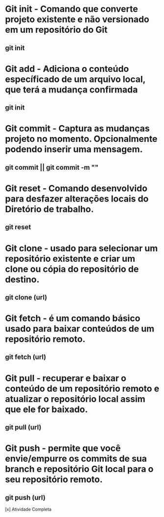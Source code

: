 # **Git init - Comando que converte projeto existente e não versionado em um repositório do Git**
## git init

# **Git add - Adiciona o conteúdo específicado de um arquivo local, que terá a mudança confirmada**
## git init

# **Git commit - Captura as mudanças projeto no momento. Opcionalmente podendo inserir uma mensagem.**
## git commit || git commit -m ""

# **Git reset - Comando desenvolvido para desfazer alterações locais do Diretório de trabalho.**
## git reset

# **Git clone - usado para selecionar um repositório existente e criar um clone ou cópia do repositório de destino.**
## git clone (url)

# **Git fetch - é um comando básico usado para baixar conteúdos de um repositório remoto.**
## git fetch (url)

# **Git pull - recuperar e baixar o conteúdo de um repositório remoto e atualizar o repositório local assim que ele for baixado.**
## git pull (url)

# **Git push -  permite que você envie/empurre os commits de sua branch e repositório Git local para o seu repositório remoto.**
## git push (url)

[x] Atividade Completa